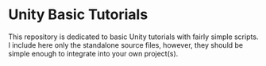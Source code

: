 # Unity Basic Tutorials
This repository is dedicated to basic Unity tutorials with fairly simple scripts. I include here only the standalone source files, however, they should be simple enough to integrate into your own project(s).
